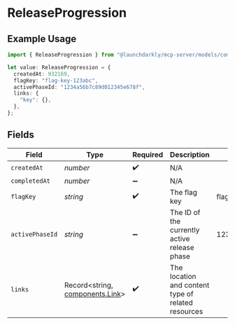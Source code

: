 # ReleaseProgression

## Example Usage

```typescript
import { ReleaseProgression } from "@launchdarkly/mcp-server/models/components";

let value: ReleaseProgression = {
  createdAt: 932169,
  flagKey: "flag-key-123abc",
  activePhaseId: "1234a56b7c89d012345e678f",
  links: {
    "key": {},
  },
};
```

## Fields

| Field                                                              | Type                                                               | Required                                                           | Description                                                        | Example                                                            |
| ------------------------------------------------------------------ | ------------------------------------------------------------------ | ------------------------------------------------------------------ | ------------------------------------------------------------------ | ------------------------------------------------------------------ |
| `createdAt`                                                        | *number*                                                           | :heavy_check_mark:                                                 | N/A                                                                |                                                                    |
| `completedAt`                                                      | *number*                                                           | :heavy_minus_sign:                                                 | N/A                                                                |                                                                    |
| `flagKey`                                                          | *string*                                                           | :heavy_check_mark:                                                 | The flag key                                                       | flag-key-123abc                                                    |
| `activePhaseId`                                                    | *string*                                                           | :heavy_minus_sign:                                                 | The ID of the currently active release phase                       | 1234a56b7c89d012345e678f                                           |
| `links`                                                            | Record<string, [components.Link](../../models/components/link.md)> | :heavy_check_mark:                                                 | The location and content type of related resources                 |                                                                    |